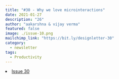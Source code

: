 ```yaml
---
title: "#30 - Why we love microinteractions"
date: 2021-01-27
description: "26"
author: "aakarshna & vijay verma"
featured: false
image: ./issue-10.png
mailchimp_link: "https://bit.ly/designletter-30"
category:
  - newsletter
tags:
  - Productivity
---
```

<li><a href="https://bit.ly/designletter-30">Issue 30</a></li>
